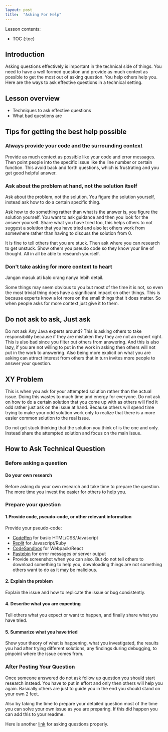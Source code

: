 ```yaml
---
layout: post
title:  "Asking For Help"
---
```


Lesson contents:

* TOC
{:toc}

## Introduction

Asking questions effectively is important in the technical side of things. You need to have a well formed question and provide as much context as possible to get the most out of asking question. You help others help you. Here are the ways to ask effective questions in a technical setting.

## Lesson overview

- Techniques to ask effective questions
- What bad questions are

## Tips for getting the best help possible

### Always provide your code and the surrounding context

Provide as much context as possible like your code and error messages. Then point people into the specific issue like the line number or certain function. This avoid back and forth questions, which is frustrating and you get good helpful answer.

### Ask about the problem at hand, not the solution itself

Ask about the problem, not the solution. You figure the solution yourself, instead ask how to do a certain specific thing.

Ask how to do something rather than what is the answer is, you figure the solution yourself. You want to ask guidance and then you look for the answer yourself. Share what you have tried too, this helps others to not suggest a solution that you have tried and also let others work from somewhere rather than having to discuss the solution from 0.

It is fine to tell others that you are stuck. Then ask where you can research to get unstuck. Show others you pseudo code so they know your line of thought. All in all be able to research yourself.

### Don't take asking for more context to heart

Jangan masuk ati kalo orang nanya lebih detail.

Some things may seem obvious to you but most of the time it is not, so even the most trivial thing does have a significant impact on other things. This is because experts know a lot more on the small things that it does matter. So when people asks for more context just give it to them.

## Do not ask to ask, Just ask

Do not ask Any Java experts around? This is asking others to take responsibility because if they are mistaken they they are not an expert right. This is also bad since you filter out others from answering. And this is also lazy, if you are not willing to put in the work in asking then others will not put in the work to answering. Also being more explicit on what you are asking can attract interest from others that in turn invites more people to answer your question.

## XY Problem

This is when you ask for your attempted solution rather than the actual issue. Doing this wastes to much time and energy for everyone. Do not ask on how to do a certain solution that you come up with as others will find it odd rather just ask on the issue at hand. Because others will spend time trying to make your odd solution work only to realize that there is a more easier common solution to the real issue.

Do not get stuck thinking that the solution you think of is the one and only. Instead share the attempted solution and focus on the main issue.

## How to Ask Technical Question

### Before asking a question

#### Do your own research

Before asking do your own research and take time to prepare the question. The more time you invest the easier for others to help you.

### Prepare your question

#### 1.Provide code, pseudo-code, or other relevant information

Provide your pseudo-code:
- [CodePen](https://codepen.io/) for basic HTML/CSS/Javascript
- [Replit](https://replit.com/) for Javascript/Ruby
- [CodeSandbox](https://codesandbox.io/) for Webpack/React
- [Pastebin](http://pastebin.com/) for error messages or server output
- Provide screenshot when you can also. But do not tell others to download something to help you, downloading things are not something others want to do as it may be malicious.

#### 2. Explain the problem

Explain the issue and how to replicate the issue or bug consistently.

#### 4. Describe what you are expecting

Tell others what you expect or want to happen, and finally share what you have tried.

#### 5. Summarize what you have tried

Show your theory of what is happening, what you investigated, the results you had after trying different solutions, any findings during debugging, to pinpoint where the issue comes from.

### After Posting Your Question

Once someone answered do not ask follow up question you should start research instead. You have to put in effort and only then others will help you again. Basically others are just to guide you in the end you should stand on your own 2 feet.

Also by taking the time to prepare your detailed question most of the time you can solve your own issue as you are preparing. If this did happen you can add this to your readme.

Here is another [link](https://stackoverflow.com/help/how-to-ask) for asking questions properly.
